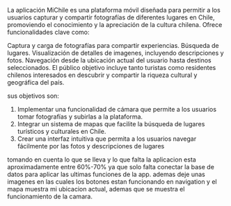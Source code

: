 La aplicación MiChile es una plataforma móvil diseñada para permitir a los usuarios capturar y compartir fotografías de diferentes lugares en Chile, promoviendo el conocimiento y la apreciación de la cultura chilena. Ofrece funcionalidades clave como:

Captura y carga de fotografías para compartir experiencias.
Búsqueda de lugares.
Visualización de detalles de imagenes, incluyendo descripciones y fotos.
Navegación desde la ubicación actual del usuario hasta destinos seleccionados.
El público objetivo incluye tanto turistas como residentes chilenos interesados en descubrir y compartir la riqueza cultural y geográfica del país.

sus objetivos son:
1.	Implementar una funcionalidad de cámara que permite a los usuarios tomar fotografías y subirlas a la plataforma.
2.	Integrar un sistema de mapas que facilite la búsqueda de lugares turísticos y culturales en Chile.
3.	Crear una interfaz intuitiva que permita a los usuarios navegar fácilmente por las fotos y descripciones de lugares

tomando en cuenta lo que se lleva y lo que falta la aplicacion esta aproximadamente entre 60%-70% ya que solo falta conectar la base de datos para aplicar las ultimas funciones de la app.
ademas deje unas imagenes en las cuales los botones estan funcionando en navigation y el mapa muestra mi ubicacion actual, ademas que se muestra el funcionamiento de la camara.



